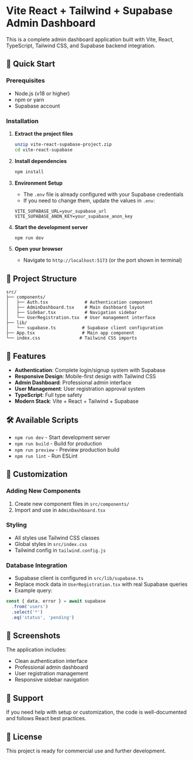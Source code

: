 # Vite React + Tailwind + Supabase Admin Dashboard

This is a complete admin dashboard application built with Vite, React, TypeScript, Tailwind CSS, and Supabase backend integration.

## 🚀 Quick Start

### Prerequisites
- Node.js (v18 or higher)
- npm or yarn
- Supabase account

### Installation

1. **Extract the project files**
   ```bash
   unzip vite-react-supabase-project.zip
   cd vite-react-supabase
   ```

2. **Install dependencies**
   ```bash
   npm install
   ```

3. **Environment Setup**
   - The `.env` file is already configured with your Supabase credentials
   - If you need to change them, update the values in `.env`:
   ```
   VITE_SUPABASE_URL=your_supabase_url
   VITE_SUPABASE_ANON_KEY=your_supabase_anon_key
   ```

4. **Start the development server**
   ```bash
   npm run dev
   ```

5. **Open your browser**
   - Navigate to `http://localhost:5173` (or the port shown in terminal)

## 📁 Project Structure

```
src/
├── components/
│   ├── Auth.tsx              # Authentication component
│   ├── AdminDashboard.tsx    # Main dashboard layout
│   ├── Sidebar.tsx           # Navigation sidebar
│   └── UserRegistration.tsx  # User management interface
├── lib/
│   └── supabase.ts          # Supabase client configuration
├── App.tsx                  # Main app component
└── index.css               # Tailwind CSS imports
```

## 🎨 Features

- **Authentication**: Complete login/signup system with Supabase
- **Responsive Design**: Mobile-first design with Tailwind CSS
- **Admin Dashboard**: Professional admin interface
- **User Management**: User registration approval system
- **TypeScript**: Full type safety
- **Modern Stack**: Vite + React + Tailwind + Supabase

## 🛠️ Available Scripts

- `npm run dev` - Start development server
- `npm run build` - Build for production
- `npm run preview` - Preview production build
- `npm run lint` - Run ESLint

## 🔧 Customization

### Adding New Components
1. Create new component files in `src/components/`
2. Import and use in `AdminDashboard.tsx`

### Styling
- All styles use Tailwind CSS classes
- Global styles in `src/index.css`
- Tailwind config in `tailwind.config.js`

### Database Integration
- Supabase client is configured in `src/lib/supabase.ts`
- Replace mock data in `UserRegistration.tsx` with real Supabase queries
- Example query:
```typescript
const { data, error } = await supabase
  .from('users')
  .select('*')
  .eq('status', 'pending')
```

## 📱 Screenshots

The application includes:
- Clean authentication interface
- Professional admin dashboard
- User registration management
- Responsive sidebar navigation

## 🤝 Support

If you need help with setup or customization, the code is well-documented and follows React best practices.

## 📄 License

This project is ready for commercial use and further development.
